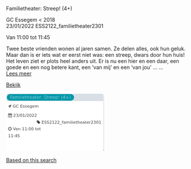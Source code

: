Familietheater: Streep! (4+)

GC Essegem < 2018  
23/01/2022 ESS2122\_familietheater2301  

Van 11:00 tot 11:45

  

Twee beste vrienden wonen al jaren samen. Ze delen alles, ook hun geluk. Maar dan is er iets wat er eerst niet was: een streep, dwars door hun huis! Het leven ziet er plots heel anders uit. Er is nu een hier en een daar, een goede en een nog betere kant, een ‘van mij’ en een ‘van jou’ …  ...  
[Lees meer](https://tickets.vgc.be/activity/subscribe/ESS2122_familietheater2301)

[Bekijk](https://tickets.vgc.be/ticketingActivity/subscribe/ESS2122_familietheater2301)

![](65241.png)

[Based on this search](https://tickets.vgc.be/activity/index?&vrijeplaatsen=1&Age%5B%5D=3%2C5&entity=109)